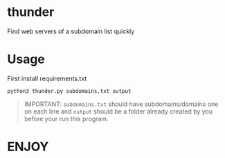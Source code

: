 # thunder
Find web servers of a subdomain list quickly


# Usage
First install requirements.txt
```
python3 thunder.py subdomains.txt output
```
> IMPORTANT: `subdomains.txt` should have subdomains/domains one on each line and `output` should be a folder already created by you before your run this program.

# ENJOY
